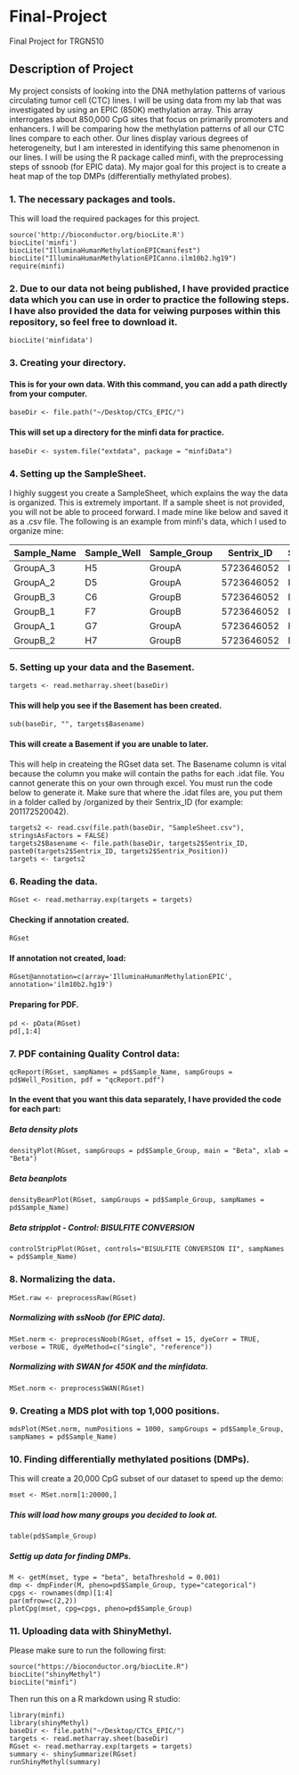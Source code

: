 # Final-Project
Final Project for TRGN510

## Description of Project

My project consists of looking into the DNA methylation patterns of various circulating tumor cell (CTC) lines. I will be using data from my lab that was investigated by using an EPIC (850K) methylation array. This array interrogates about 850,000 CpG sites that focus on primarily promoters and enhancers. I will be comparing how the methylation patterns of all our CTC lines compare to each other. Our lines display various degrees of heterogeneity, but I am interested in identifying this same phenomenon in our lines. I will be using the R package called minfi, with the preprocessing steps of ssnoob (for EPIC data). My major goal for this project is to create a heat map of the top DMPs (differentially methylated probes).

### 1. The necessary packages and tools.

This will load the required packages for this project.
```
source('http://bioconductor.org/biocLite.R')
biocLite('minfi')
biocLite("IlluminaHumanMethylationEPICmanifest")
biocLite("IlluminaHumanMethylationEPICanno.ilm10b2.hg19")
require(minfi)
```
### 2. Due to our data not being published, I have provided practice data which you can use in order to practice the following steps. I have also provided the data for veiwing purposes within this repository, so feel free to download it.

```
biocLite('minfidata')
```

### 3. Creating your directory.

#### This is for your own data. With this command, you can add a path directly from your computer.
```
baseDir <- file.path("~/Desktop/CTCs_EPIC/")
```

#### This will set up a directory for the minfi data for practice.
```
baseDir <- system.file("extdata", package = "minfiData")
```

### 4. Setting up the SampleSheet. 

I highly suggest you create a SampleSheet, which explains the way the data is organized. This is extremely important. If a sample sheet is not provided, you will not be able to proceed forward. I made mine like below and saved it as a .csv file. The following is an example from minfi's data, which I used to organize mine:

| Sample_Name | Sample_Well | Sample_Group | Sentrix_ID | Sentrix_Position | 
| --- | --- | --- | --- | --- |
| GroupA_3 | H5 | GroupA | 5723646052 | R02C02 |
| GroupA_2 | D5 | GroupA | 5723646052 | R04C01 |
| GroupB_3 | C6 |	GroupB | 5723646052 |	R05C02 |
| GroupB_1 | F7 |	GroupB | 5723646052 |	R04C02 |
| GroupA_1 | G7 |	GroupA | 5723646052 |	R05C02 |
| GroupB_2 | H7 |	GroupB | 5723646052 |	R06C02 |


### 5. Setting up your data and the Basement.
```
targets <- read.metharray.sheet(baseDir)
```
#### This will help you see if the Basement has been created.
```
sub(baseDir, "", targets$Basename)
```

#### This will create a Basement if you are unable to later. 
This will help in createing the RGset data set. The Basename column is vital because the column you make will contain the paths for each .idat file. You cannot generate this on your own through excel. You must run the code below to generate it. Make sure that where the .idat files are, you put them in a folder called by /organized by their 
Sentrix_ID (for example: 201172520042).

```
targets2 <- read.csv(file.path(baseDir, "SampleSheet.csv"), stringsAsFactors = FALSE)
targets2$Basename <- file.path(baseDir, targets2$Sentrix_ID, paste0(targets2$Sentrix_ID, targets2$Sentrix_Position))
targets <- targets2
```

### 6. Reading the data.
```
RGset <- read.metharray.exp(targets = targets)
```

#### Checking if annotation created.
```
RGset
```
#### If annotation not created, load:
```
RGset@annotation=c(array='IlluminaHumanMethylationEPIC', annotation='ilm10b2.hg19')
```

#### Preparing for PDF.
```
pd <- pData(RGset)
pd[,1:4]
```

### 7. PDF containing Quality Control data:

```
qcReport(RGset, sampNames = pd$Sample_Name, sampGroups = pd$Well_Position, pdf = "qcReport.pdf")
```

#### In the event that you want this data separately, I have provided the code for each part:

##### Beta density plots
```
densityPlot(RGset, sampGroups = pd$Sample_Group, main = "Beta", xlab = "Beta")
```

##### Beta beanplots
```
densityBeanPlot(RGset, sampGroups = pd$Sample_Group, sampNames = pd$Sample_Name)
```

##### Beta stripplot - Control: BISULFITE CONVERSION
```
controlStripPlot(RGset, controls="BISULFITE CONVERSION II", sampNames = pd$Sample_Name)
```

### 8. Normalizing the data.
```
MSet.raw <- preprocessRaw(RGset)
```

##### Normalizing with ssNoob (for EPIC data).
```
MSet.norm <- preprocessNoob(RGset, offset = 15, dyeCorr = TRUE, verbose = TRUE, dyeMethod=c("single", "reference"))
```

##### Normalizing with SWAN for 450K and the minfidata.
```
MSet.norm <- preprocessSWAN(RGset)
```


### 9. Creating a MDS plot with top 1,000 positions.
```
mdsPlot(MSet.norm, numPositions = 1000, sampGroups = pd$Sample_Group, sampNames = pd$Sample_Name)
```

### 10. Finding differentially methylated positions (DMPs).
This will create a 20,000 CpG subset of our dataset to speed up the demo:
```
mset <- MSet.norm[1:20000,]
```

##### This will load how many groups you decided to look at.
```
table(pd$Sample_Group)
```

##### Settig up data for finding DMPs.
```
M <- getM(mset, type = "beta", betaThreshold = 0.001)
dmp <- dmpFinder(M, pheno=pd$Sample_Group, type="categorical")
cpgs <- rownames(dmp)[1:4]
par(mfrow=c(2,2))
plotCpg(mset, cpg=cpgs, pheno=pd$Sample_Group)
```

### 11. Uploading data with ShinyMethyl.
Please make sure to run the following first:
```
source("https://bioconductor.org/biocLite.R")
biocLite("shinyMethyl")
biocLite("minfi")
```
Then run this on a R markdown using R studio:

```
library(minfi)
library(shinyMethyl)
baseDir <- file.path("~/Desktop/CTCs_EPIC/")
targets <- read.metharray.sheet(baseDir)
RGset <- read.metharray.exp(targets = targets)
summary <- shinySummarize(RGset)
runShinyMethyl(summary)
```





